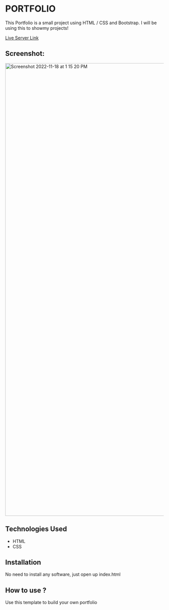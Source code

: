 # PORTFOLIO

This Portfolio is a small project using HTML / CSS and Bootstrap. I will be using this to showmy projects!

[Live Server Link](https://theju2222.github.io/Portfolio/)

## Screenshot:
 <img width="1438" alt="Screenshot 2022-11-18 at 1 15 20 PM" src="https://user-images.githubusercontent.com/108926913/202650620-0a471805-ba2e-4a0c-a85e-19d1a264f5c5.png">



## Technologies Used

* HTML
* CSS

## Installation 

No need to install any software, just open up index.html

## How to use ?

Use this template to build your own portfolio 

